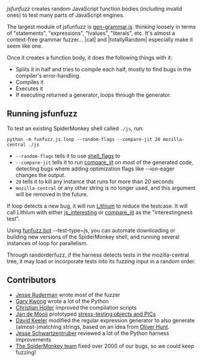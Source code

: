 *jsfunfuzz* creates random JavaScript function bodies (including invalid ones) to test many parts of JavaScript engines.

The largest module of jsfunfuzz is [gen-grammar.js](gen-grammar.js).  thinking loosely in terms of "statements", "expressions", "lvalues", "literals", etc. It's almost a context-free grammar fuzzer... |cat| and |totallyRandom| especially make it seem like one.

Once it creates a function body, it does the following things with it:
* Splits it in half and tries to compile each half, mostly to find bugs in the compiler's error-handling.
* Compiles it
* Executes it
* If executing returned a generator, loops through the generator.


## Running jsfunfuzz

To test an existing SpiderMonkey shell called `./js`, run:

`python -m funfuzz.js.loop --random-flags --compare-jit 20 mozilla-central ./js`

* `--random-flags` tells it to use [shell_flags](../shell_flags.py) to
* `--compare-jit` tells it to run [compare_jit](../compare_jit.py) on most of the generated code, detecting bugs where adding optimization flags like --ion-eager changes the output.
* `20` tells it to kill any instance that runs for more than 20 seconds
* `mozilla-central` or any other string is no longer used, and this argument will be removed in the future.

If loop detects a new bug, it will run [Lithium](https://github.com/MozillaSecurity/lithium/) to reduce the testcase. It will call Lithium with either [js_interesting](../js_interesting.py) or [compare_jit](../compare_jit.py) as the "interestingness test".

Using [funfuzz.bot](../../bot.py) --test-type=js, you can automate downloading or building new versions of the SpiderMonkey shell, and running several instances of loop for parallelism.

Through randorderfuzz, if the harness detects tests in the mozilla-central tree, it may load or incorporate tests into its fuzzing input in a random order.


## Contributors

* [Jesse Ruderman](https://twitter.com/jruderman) wrote most of the fuzzer
* [Gary Kwong](https://twitter.com/nth10sd) wrote a lot of the Python
* [Christian Holler](https://twitter.com/mozdeco) improved the compilation scripts
* [Jan de Mooij](https://twitter.com/jandemooij) prototyped [stress-testing objects and PICs](https://bugzilla.mozilla.org/show_bug.cgi?id=6309960)
* [David Keeler](https://twitter.com/mozkeeler) modified the regular expression generator to also generate (almost-)matching strings, based on an idea from [Oliver Hunt](https://twitter.com/ohunt).
* [Jesse Schwartzentruber](https://github.com/jschwartzentruber/) reviewed a lot of the Python harness improvements
* [The SpiderMonkey team](https://twitter.com/SpiderMonkeyJS) fixed over 2000 of our bugs, so we could keep fuzzing!
